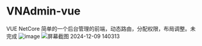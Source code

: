 # VNAdmin-vue
VUE NetCore 简单的一个后台管理的前端，动态路由，分配权限，布局调整。未完成
![image](https://github.com/user-attachments/assets/4aa60a4c-37ea-48f7-aec0-c8ad0d689724)
![屏幕截图 2024-12-09 140313](https://github.com/user-attachments/assets/f43a7b2b-0d47-4809-bfcb-3b4a082c3038)


